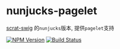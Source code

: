 # nunjucks-pagelet

[scrat-swig](https://github.com/scrat-team/scrat-swig) 的`nunjucks`版本, 提供`pagelet`支持

[![NPM Version](https://img.shields.io/npm/v/nunjucks-pagelet.svg?style=flat)](https://www.npmjs.org/package/nunjucks-pagelet)
[![Build Status](https://img.shields.io/travis/scrat-team/nunjucks-pagelet.svg?style=flat)](https://travis-ci.org/scrat-team/nunjucks-pagelet)

